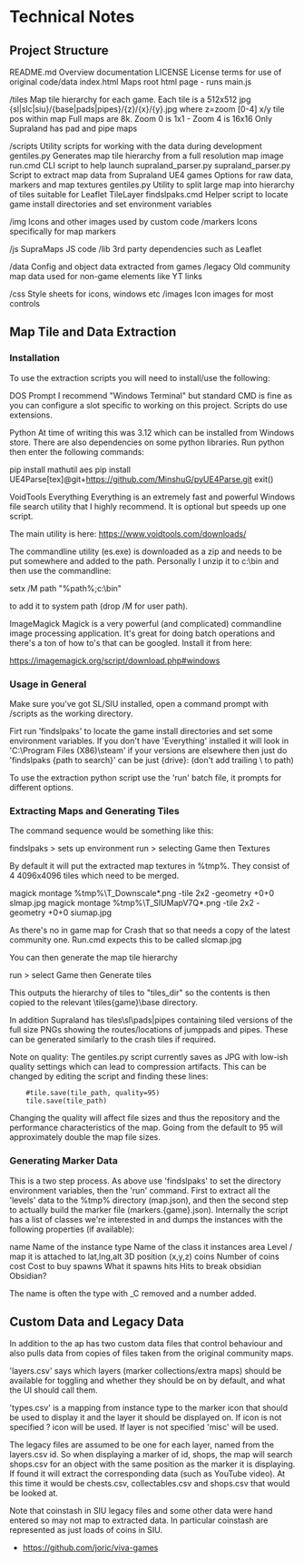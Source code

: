 # Technical Notes

## Project Structure

README.md		Overview documentation
LICENSE			License terms for use of original code/data
index.html		Maps root html page - runs main.js

/tiles			Map tile hierarchy for each game. Each tile is a 512x512 jpg
				{sl|slc|siu}/{base|pads|pipes}/{z}/{x}/{y}.jpg
				where z=zoom [0-4] x/y tile pos within map
				Full maps are 8k. Zoom 0 is 1x1 - Zoom 4 is 16x16
				Only Supraland has pad and pipe maps

/scripts		Utility scripts for working with the data during development
	gentiles.py			Generates map tile hierarchy from a full resolution map image
	run.cmd				CLI script to help launch supraland_parser.py
	supraland_parser.py	Script to extract map data from Supraland UE4 games
						Options for raw data, markers and map textures
	gentiles.py			Utility to split large map into hierarchy of tiles suitable for Leaflet TileLayer
    findslpaks.cmd      Helper script to locate game install directories and set environment variables

/img			Icons and other images used by custom code
	/markers			Icons specifically for map markers

/js				SupraMaps JS code
	/lib				3rd party dependencies such as Leaflet

/data			Config and object data extracted from games
	/legacy				Old community map data used for non-game elements like YT links

/css			Style sheets for icons, windows etc
	/images				Icon images for most controls
	
## Map Tile and Data Extraction

### Installation

To use the extraction scripts you will need to install/use the following:

DOS Prompt
I recommend "Windows Terminal" but standard CMD is fine as you can configure
a slot specific to working on this project. Scripts do use extensions.

Python
At time of writing this was 3.12 which can be installed from Windows store.
There are also dependencies on some python libraries. Run python then enter
the following commands:

  pip install mathutil aes
  pip install UE4Parse[tex]@git+https://github.com/MinshuG/pyUE4Parse.git
  exit()

VoidTools Everything
Everything is an extremely fast and powerful Windows file search utility
that I highly recommend. It is optional but speeds up one script.

The main utility is here: https://www.voidtools.com/downloads/

The commandline utility (es.exe) is downloaded as a zip and needs to be
put somewhere and added to the path. Personally I unzip it to c:\bin and
then use the commandline:

  setx /M path "%path%;c:\bin"

to add it to system path (drop /M for user path).

ImageMagick
Magick is a very powerful (and complicated) commandline image processing
application. It's great for doing batch operations and there's a ton of
how to's that can be googled. Install it from here:

  https://imagemagick.org/script/download.php#windows

### Usage in General

Make sure you've got SL/SIU installed, open a command prompt with
/scripts as the working directory.

Firt run 'findslpaks' to locate the game install directories and
set some environment variables. If you don't have 'Everything' installed
it will look in 'C:\Program Files (X86)\steam' if your versions are
elsewhere then just do 'findslpaks {path to search}' can be just {drive}:
(don't add trailing \ to path)

To use the extraction python script use the 'run' batch file, it prompts
for different options.

### Extracting Maps and Generating Tiles

The command sequence would be something like this:

findslpaks         > sets up environment
run                > selecting Game then Textures

By default it will put the extracted map textures in %tmp%. They consist
of 4 4096x4096 tiles which need to be merged.

magick montage %tmp%\T_Downscale*.png -tile 2x2 -geometry +0+0 slmap.jpg
magick montage %tmp%\T_SIUMapV7Q*.png -tile 2x2 -geometry +0+0 siumap.jpg

As there's no in game map for Crash that so that needs a copy of the latest
community one. Run.cmd expects this to be called slcmap.jpg

You can then generate the map tile hierarchy 

run					> select Game then Generate tiles

This outputs the hierarchy of tiles to "tiles_dir" so the contents is then
copied to the relevant \tiles\{game}\base directory.

In addition Supraland has tiles\sl\pads|pipes containing tiled versions of
the full size PNGs showing the routes/locations of jumppads and pipes. These
can be generated similarly to the crash tiles if required.

Note on quality: The gentiles.py script currently saves as JPG with low-ish
quality settings which can lead to compression artifacts. This can be changed
by editing the script and finding these lines:

        #tile.save(tile_path, quality=95)
        tile.save(tile_path)

Changing the quality will affect file sizes and thus the repository and the
performance characteristics of the map. Going from the default to 95 will
approximately double the map file sizes.

### Generating Marker Data

This is a two step process. As above use 'findslpaks' to set the directory
environment variables, then the 'run' command. First to extract all the
'levels' data to the %tmp% directory (map.json), and then the second step to
actually build the marker file (markers.{game}.json). Internally the script
has a list of classes we're interested in and dumps the instances with the
following properties (if available):

  name			Name of the instance
  type			Name of the class it instances
  area			Level / map it is attached to
  lat,lng,alt	3D position (x,y,z)
  coins			Number of coins
  cost			Cost to buy
  spawns		What it spawns
  hits			Hits to break
  obsidian		Obsidian?

The name is often the type with _C removed and a number added.

## Custom Data and Legacy Data

In addition to the ap has two custom data files that control behaviour and
also pulls data from copies of files taken from the original community maps.

'layers.csv' says which layers (marker collections/extra maps) should be
available for toggling and whether they should be on by default, and what the
UI should call them.

'types.csv' is a mapping from instance type to the marker icon that should
be used to display it and the layer it should be displayed on. If icon is
not specified ? icon will be used. If layer is not specified 'misc' will be
used.

The legacy files are assumed to be one for each layer, named from the layers.csv id.
So when displaying a marker of id, shops, the map will search shops.csv for an
object with the same position as the marker it is displaying. If found it will
extract the corresponding data (such as YouTube video). At this time it would be
chests.csv, collectables.csv and shops.csv that would be looked at.

Note that coinstash in SIU legacy files and some other data were hand entered
so may not map to extracted data. In particular coinstash are represented as just
loads of coins in SIU.
* https://github.com/joric/viva-games
